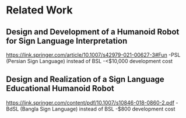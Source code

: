 ﻿# Related Work
## Design and Development of a Humanoid Robot for Sign Language Interpretation
https://link.springer.com/article/10.1007/s42979-021-00627-3#Fun
-PSL (Persian Sign Language) instead of BSL
-<$10,000 development cost
## Design and Realization of a Sign Language Educational Humanoid Robot
https://link.springer.com/content/pdf/10.1007/s10846-018-0860-2.pdf
-BdSL (Bangla Sign Language) instead of BSL
-$800 development cost


